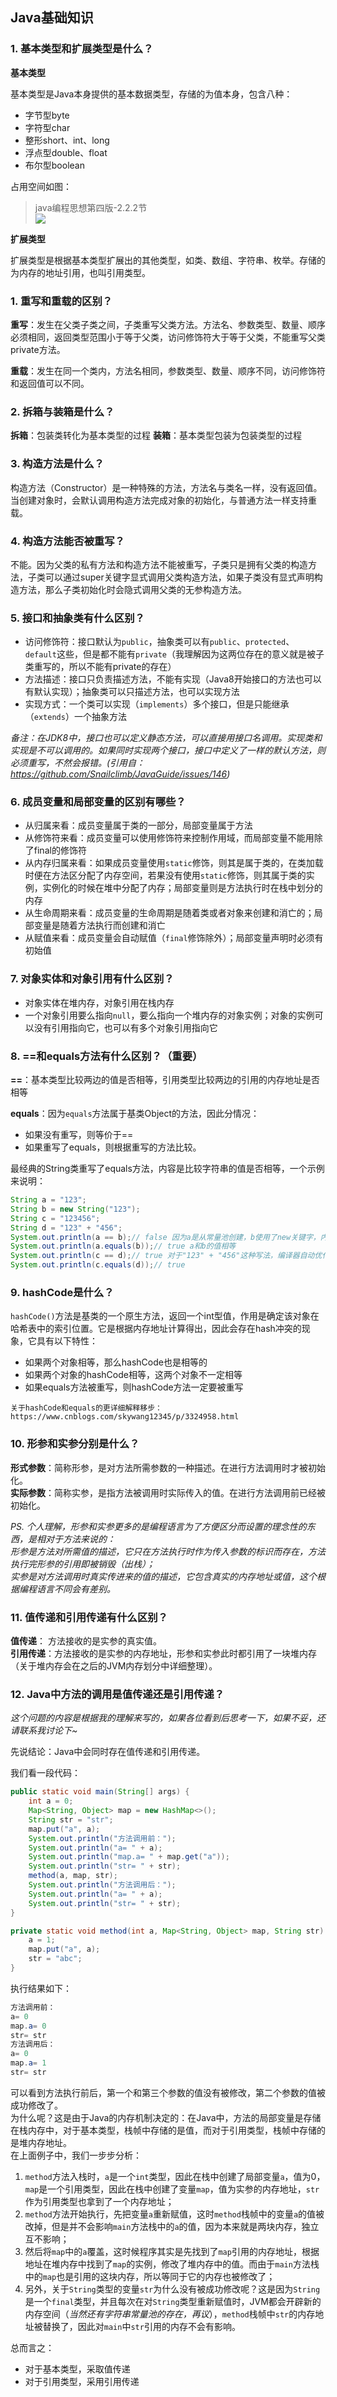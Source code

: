 ## Java基础知识

### **1. 基本类型和扩展类型是什么？**

**基本类型**

基本类型是Java本身提供的基本数据类型，存储的为值本身，包含八种：
* 字节型byte
* 字符型char
* 整形short、int、long
* 浮点型double、float
* 布尔型boolean

占用空间如图：
> java编程思想第四版-2.2.2节  
![](images/basetype.jpg)

**扩展类型**

扩展类型是根据基本类型扩展出的其他类型，如类、数组、字符串、枚举。存储的为内存的地址引用，也叫引用类型。

### **1. 重写和重载的区别？**

**重写**：发生在父类子类之间，子类重写父类方法。方法名、参数类型、数量、顺序必须相同，返回类型范围小于等于父类，访问修饰符大于等于父类，不能重写父类private方法。

**重载**：发生在同一个类内，方法名相同，参数类型、数量、顺序不同，访问修饰符和返回值可以不同。
### **2. 拆箱与装箱是什么？**

**拆箱**：包装类转化为基本类型的过程
**装箱**：基本类型包装为包装类型的过程

### **3. 构造方法是什么？**

构造方法（Constructor）是一种特殊的方法，方法名与类名一样，没有返回值。当创建对象时，会默认调用构造方法完成对象的初始化，与普通方法一样支持重载。

### **4. 构造方法能否被重写？**

不能。因为父类的私有方法和构造方法不能被重写，子类只是拥有父类的构造方法，子类可以通过super关键字显式调用父类构造方法，如果子类没有显式声明构造方法，那么子类初始化时会隐式调用父类的无参构造方法。

### **5. 接口和抽象类有什么区别？**

* 访问修饰符：接口默认为`public`，抽象类可以有`public`、`protected`、`default`这些，但是都不能有`private`（我理解因为这两位存在的意义就是被子类重写的，所以不能有private的存在）
* 方法描述：接口只负责描述方法，不能有实现（Java8开始接口的方法也可以有默认实现）；抽象类可以只描述方法，也可以实现方法
* 实现方式：一个类可以实现（`implements`）多个接口，但是只能继承（`extends`）一个抽象方法

*备注：在JDK8中，接口也可以定义静态方法，可以直接用接口名调用。实现类和实现是不可以调用的。如果同时实现两个接口，接口中定义了一样的默认方法，则必须重写，不然会报错。(引用自：https://github.com/Snailclimb/JavaGuide/issues/146)*

### **6. 成员变量和局部变量的区别有哪些？**
* 从归属来看：成员变量属于类的一部分，局部变量属于方法
* 从修饰符来看：成员变量可以使用修饰符来控制作用域，而局部变量不能用除了final的修饰符
* 从内存归属来看：如果成员变量使用`static`修饰，则其是属于类的，在类加载时便在方法区分配了内存空间，若果没有使用`static`修饰，则其属于类的实例，实例化的时候在堆中分配了内存；局部变量则是方法执行时在栈中划分的内存
* 从生命周期来看：成员变量的生命周期是随着类或者对象来创建和消亡的；局部变量是随着方法执行而创建和消亡
* 从赋值来看：成员变量会自动赋值（`final`修饰除外）；局部变量声明时必须有初始值

### **7. 对象实体和对象引用有什么区别？**
* 对象实体在堆内存，对象引用在栈内存
* 一个对象引用要么指向`null`，要么指向一个堆内存的对象实例；对象的实例可以没有引用指向它，也可以有多个对象引用指向它

### **8. ==和equals方法有什么区别？（重要）**

**==**：基本类型比较两边的值是否相等，引用类型比较两边的引用的内存地址是否相等

**equals**：因为`equals`方法属于基类Object的方法，因此分情况：

* 如果没有重写，则等价于==
* 如果重写了equals，则根据重写的方法比较。

最经典的String类重写了equals方法，内容是比较字符串的值是否相等，一个示例来说明：
```java
String a = "123";
String b = new String("123");
String c = "123456";
String d = "123" + "456";
System.out.println(a == b);// false 因为a是从常量池创建，b使用了new关键字，内存地址在堆中
System.out.println(a.equals(b));// true a和b的值相等
System.out.println(c == d);// true 对于"123" + "456"这种写法，编译器自动优化为"123456"
System.out.println(c.equals(d));// true
```
### **9.  hashCode是什么？**

`hashCode()`方法是基类的一个原生方法，返回一个int型值，作用是确定该对象在哈希表中的索引位置。它是根据内存地址计算得出，因此会存在hash冲突的现象，它具有以下特性：
* 如果两个对象相等，那么hashCode也是相等的
* 如果两个对象的hashCode相等，这两个对象不一定相等
* 如果equals方法被重写，则hashCode方法一定要被重写

`关于hashCode和equals的更详细解释移步：https://www.cnblogs.com/skywang12345/p/3324958.html`

### **10. 形参和实参分别是什么？**
**形式参数**：简称形参，是对方法所需参数的一种描述。在进行方法调用时才被初始化。  
**实际参数**：简称实参，是指方法被调用时实际传入的值。在进行方法调用前已经被初始化。

*PS. 个人理解，形参和实参更多的是编程语言为了方便区分而设置的理念性的东西，是相对于方法来说的：  
形参是方法对所需值的描述，它只在方法执行时作为传入参数的标识而存在，方法执行完形参的引用即被销毁（出栈）；  
实参是对方法调用时真实传进来的值的描述，它包含真实的内存地址或值，这个根据编程语言不同会有差别。*

### **11. 值传递和引用传递有什么区别？**
**值传递**： 方法接收的是实参的真实值。  
**引用传递**：方法接收的是实参的内存地址，形参和实参此时都引用了一块堆内存（关于堆内存会在之后的JVM内存划分中详细整理）。

### **12. Java中方法的调用是值传递还是引用传递？**
*这个问题的内容是根据我的理解来写的，如果各位看到后思考一下，如果不妥，还请联系我讨论下~*

先说结论：Java中会同时存在值传递和引用传递。

我们看一段代码：
```java
public static void main(String[] args) {
    int a = 0;
    Map<String, Object> map = new HashMap<>();
    String str = "str";
    map.put("a", a);
    System.out.println("方法调用前：");
    System.out.println("a= " + a);
    System.out.println("map.a= " + map.get("a"));
    System.out.println("str= " + str);
    method(a, map, str);
    System.out.println("方法调用后：");
    System.out.println("a= " + a);
    System.out.println("str= " + str);
}

private static void method(int a, Map<String, Object> map, String str) {
    a = 1;
    map.put("a", a);
    str = "abc";
}
```

执行结果如下：
```java
方法调用前：
a= 0
map.a= 0
str= str
方法调用后：
a= 0
map.a= 1
str= str
```

可以看到方法执行前后，第一个和第三个参数的值没有被修改，第二个参数的值被成功修改了。  
为什么呢？这是由于Java的内存机制决定的：在Java中，方法的局部变量是存储在栈内存中，对于基本类型，栈帧中存储的是值，而对于引用类型，栈帧中存储的是堆内存地址。  
在上面例子中，我们一步步分析：
1. `method`方法入栈时，`a`是一个`int`类型，因此在栈中创建了局部变量`a`，值为0，`map`是一个引用类型，因此在栈中创建了变量`map`，值为实参的内存地址，`str`作为引用类型也拿到了一个内存地址；
2. `method`方法开始执行，先把变量`a`重新赋值，这时`method`栈帧中的变量`a`的值被改掉，但是并不会影响`main`方法栈中的`a`的值，因为本来就是两块内存，独立互不影响；
3. 然后将`map`中的`a`覆盖，这时候程序其实是先找到了`map`引用的内存地址，根据地址在堆内存中找到了`map`的实例，修改了堆内存中的值。而由于`main`方法栈中的`map`也是引用的这块内存，所以等同于它的内存也被修改了；
4. 另外，关于`String`类型的变量`str`为什么没有被成功修改呢？这是因为`String`是一个`final`类型，并且每次在对`String`类型重新赋值时，JVM都会开辟新的内存空间（*当然还有字符串常量池的存在，再议*），`method`栈帧中`str`的内存地址被替换了，因此对`main`中`str`引用的内存不会有影响。

总而言之：
* 对于基本类型，采取值传递
* 对于引用类型，采用引用传递